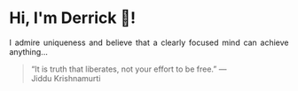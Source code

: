 # Hi, I'm Derrick 👋!
<p align="justify">I admire uniqueness and believe that a clearly focused mind can achieve anything...</p> 
<!-- #quote-start -->
<blockquote>&ldquo;It is truth that liberates, not your effort to be free.&rdquo; &mdash; <footer>Jiddu Krishnamurti</footer></blockquote>
<!-- #quote-end -->
